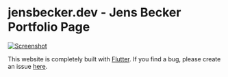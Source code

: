 
# jensbecker.dev - Jens Becker Portfolio Page

[![Screenshot](https://user-images.githubusercontent.com/20878653/112180364-ca2e0d80-8bfb-11eb-84db-97b05ca25e7a.png)](https://jensbecker.dev)

This website is completely built with [Flutter](https://flutter.dev). If you find a bug, please create an issue [here](https://github.com/devj3ns/portfolio/issues).
